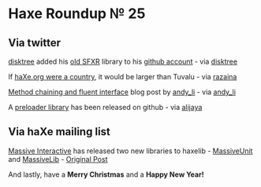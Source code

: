 [_template]: roundup.html
# Haxe Roundup № 25

## Via twitter
[disktree][link 1] added his [old SFXR][link 2] library to his [github account][link 3] - via [disktree][link 4]

If [haXe.org were a country][link 5], it would be larger than Tuvalu - via [razaina][link 6]

[Method chaining and fluent interface][link 7] blog post by [andy_li][link 8] - via [andy_li][link 9]

A [preloader library][link 10] has been released on github - via [alijaya][link 11]

## Via haXe mailing list
[Massive Interactive][link 12] has released two new libraries to haxelib - [MassiveUnit][link 13] and [MassiveLib][link 14] - [Original Post][link 15]

And lastly, have a __Merry Christmas__ and a __Happy New Year!__

[link 1]: http://www.twitter.com/disktree "@disktree"
[link 2]: http://www.drpetter.se/project_sfxr.html "old SFXR library"
[link 3]: https://github.com/tong/sfxr "tong's SFXR library - github"
[link 4]: http://www.twitter.com/disktree "@disktree"
[link 5]: http://www.sharenator.com/w/haxe.org "If haXe.org were a country..."
[link 6]: http://www.twitter.com/razaina "@razaina"
[link 7]: http://blog.onthewings.net/2010/12/19/method-chaining-and-fluent-interface-in-haxe/ "Method Chaining and fluent interface in haXe"
[link 8]: http://www.twitter.com/andy_li "@andy_li"
[link 9]: http://www.twitter.com/andy_li "@andy_li"
[link 10]: https://github.com/alijaya/Pre "Pre a haXe preloader library - github"
[link 11]: http://www.twitter.com/alijaya "@alijaya"
[link 12]: http://www.massive.com.au/ "Massive Interactive"
[link 13]: http://lib.haxe.org/p/munit "MassiveUnit by Massive Interactive"
[link 14]: http://lib.haxe.org/p/mlib "MassiveLib by Massive Interactive"
[link 15]: http://haxe.1354130.n2.nabble.com/Seasons-Greetings-and-some-new-haxelibs-td5864488.html "Seasons Greetings from Massive Interactive - haXe Mailing List"

